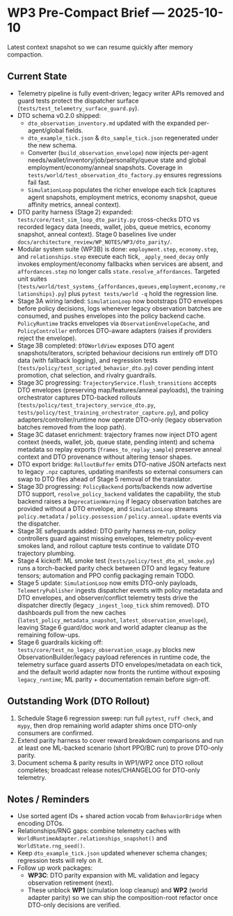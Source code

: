 # WP3 Pre-Compact Brief — 2025-10-10

Latest context snapshot so we can resume quickly after memory compaction.

## Current State
- Telemetry pipeline is fully event-driven; legacy writer APIs removed and
  guard tests protect the dispatcher surface (`tests/test_telemetry_surface_guard.py`).
- DTO schema v0.2.0 shipped:
  - `dto_observation_inventory.md` updated with the expanded per-agent/global fields.
  - `dto_example_tick.json` & `dto_sample_tick.json` regenerated under the new schema.
  - Converter (`build_observation_envelope`) now injects per-agent needs/wallet/inventory/job/personality/queue state and global employment/economy/anneal snapshots. Coverage in `tests/world/test_observation_dto_factory.py` ensures regressions fail fast.
  - `SimulationLoop` populates the richer envelope each tick (captures agent snapshots, employment metrics, economy snapshot, queue affinity metrics, anneal context).
- DTO parity harness (Stage 2) expanded: `tests/core/test_sim_loop_dto_parity.py` cross-checks DTO vs recorded legacy data (needs, wallet, jobs, queue metrics, economy snapshot, anneal context). Stage 0 baselines live under `docs/architecture_review/WP_NOTES/WP3/dto_parity/`.
- Modular system suite (WP3B) is done: `employment.step`, `economy.step`, and `relationships.step` execute each tick, `_apply_need_decay` only invokes employment/economy fallbacks when services are absent, and `affordances.step` no longer calls `state.resolve_affordances`. Targeted unit suites (`tests/world/test_systems_{affordances,queues,employment,economy,relationships}.py`) plus `pytest tests/world -q` hold the regression line.
- Stage 3A wiring landed: `SimulationLoop` now bootstraps DTO envelopes before policy decisions, logs whenever legacy observation batches are consumed, and pushes envelopes into the policy backend cache. `PolicyRuntime` tracks envelopes via `ObservationEnvelopeCache`, and `PolicyController` enforces DTO-aware adapters (raises if providers reject the envelope).
- Stage 3B completed: `DTOWorldView` exposes DTO agent snapshots/iterators, scripted behaviour decisions run entirely off DTO data (with fallback logging), and regression tests (`tests/policy/test_scripted_behavior_dto.py`) cover pending intent promotion, chat selection, and rivalry guardrails.
- Stage 3C progressing: `TrajectoryService.flush_transitions` accepts DTO envelopes (preserving map/features/anneal payloads), the training orchestrator captures DTO-backed rollouts (`tests/policy/test_trajectory_service_dto.py`, `tests/policy/test_training_orchestrator_capture.py`), and policy adapters/controller/runtime now operate DTO-only (legacy observation batches removed from the loop path).
- Stage 3C dataset enrichment: trajectory frames now inject DTO agent context (needs, wallet, job, queue state, pending intent) and schema metadata so replay exports (`frames_to_replay_sample`) preserve anneal context and DTO provenance without altering tensor shapes.
- DTO export bridge: `RolloutBuffer` emits DTO-native JSON artefacts next to legacy `.npz` captures, updating manifests so external consumers can swap to DTO files ahead of Stage 5 removal of the translator.
- Stage 3D progressing: `PolicyBackend` ports/backends now advertise DTO support, `resolve_policy_backend` validates the capability, the stub backend raises a `DeprecationWarning` if legacy observation batches are provided without a DTO envelope, and `SimulationLoop` streams `policy.metadata` / `policy.possession` / `policy.anneal.update` events via the dispatcher.
- Stage 3E safeguards added: DTO parity harness re-run, policy controllers guard against missing envelopes, telemetry policy-event smokes land, and rollout capture tests continue to validate DTO trajectory plumbing.
- Stage 4 kickoff: ML smoke test (`tests/policy/test_dto_ml_smoke.py`) runs a torch-backed parity check between DTO and legacy feature tensors; automation and PPO config packaging remain TODO.
- Stage 5 update: `SimulationLoop` now emits DTO-only payloads, `TelemetryPublisher` ingests dispatcher events with policy metadata and DTO envelopes, and observer/conflict telemetry tests drive the dispatcher directly (legacy `_ingest_loop_tick` shim removed). DTO dashboards pull from the new caches (`latest_policy_metadata_snapshot`, `latest_observation_envelope`), leaving Stage 6 guard/doc work and world adapter cleanup as the remaining follow-ups.
- Stage 6 guardrails kicking off: `tests/core/test_no_legacy_observation_usage.py` blocks new ObservationBuilder/legacy payload references in runtime code, the telemetry surface guard asserts DTO envelopes/metadata on each tick, and the default world adapter now fronts the runtime without exposing `legacy_runtime`; ML parity + documentation remain before sign-off.

## Outstanding Work (DTO Rollout)
1. Schedule Stage 6 regression sweep: run full `pytest`, `ruff check`, and `mypy`, then drop remaining world adapter shims once DTO-only consumers are confirmed.
2. Extend parity harness to cover reward breakdown comparisons and run at least
   one ML-backed scenario (short PPO/BC run) to prove DTO-only parity.
3. Document schema & parity results in WP1/WP2 once DTO rollout completes; broadcast release notes/CHANGELOG for DTO-only telemetry.

## Notes / Reminders
- Use sorted agent IDs + shared action vocab from `BehaviorBridge` when
  encoding DTOs.
- Relationships/RNG gaps: combine telemetry caches with
  `WorldRuntimeAdapter.relationships_snapshot()` and `WorldState.rng_seed()`.
- Keep `dto_example_tick.json` updated whenever schema changes; regression
  tests will rely on it.
- Follow up work packages:
  - **WP3C**: DTO parity expansion with ML validation and legacy observation retirement (next).
  - These unblock **WP1** (simulation loop cleanup) and **WP2** (world adapter parity) so we can
    ship the composition-root refactor once DTO-only decisions are verified.
